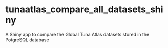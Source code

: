 # tunaatlas_compare_all_datasets_shiny
A Shiny app to compare the Global Tuna Atlas datasets stored in the PotgreSQL database

